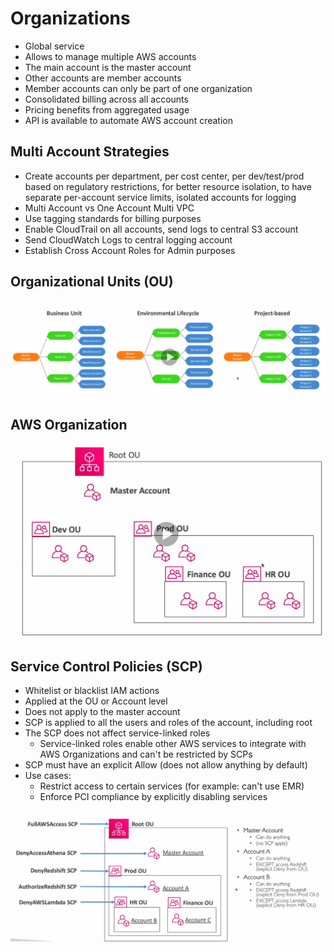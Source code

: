 # Organizations

* Global service
* Allows to manage multiple AWS accounts
* The main account is the master account
* Other accounts are member accounts
* Member accounts can only be part of one organization
* Consolidated billing across all accounts
* Pricing benefits from aggregated usage
* API is available to automate AWS account creation

## Multi Account Strategies

* Create accounts per department, per cost center, per dev/test/prod based on regulatory restrictions, for better resource isolation, to have separate per-account service limits, isolated accounts for logging
* Multi Account vs One Account Multi VPC
* Use tagging standards for billing purposes
* Enable CloudTrail on all accounts, send logs to central S3 account
* Send CloudWatch Logs to central logging account
* Establish Cross Account Roles for Admin purposes

## Organizational Units (OU)

![OU](images/OU.png)

## AWS Organization

![Org](images/Org.png)

## Service Control Policies (SCP)

* Whitelist or blacklist IAM actions
* Applied at the OU or Account level
* Does not apply to the master account
* SCP is applied to all the users and roles of the account, including root
* The SCP does not affect service-linked roles
  * Service-linked roles enable other AWS services to integrate with AWS Organizations and can't be restricted by SCPs
* SCP must have an explicit Allow (does not allow anything by default)
* Use cases:
  * Restrict access to certain services (for example: can't use EMR)
  * Enforce PCI compliance by explicitly disabling services

![SCP](images/SCP.png)
